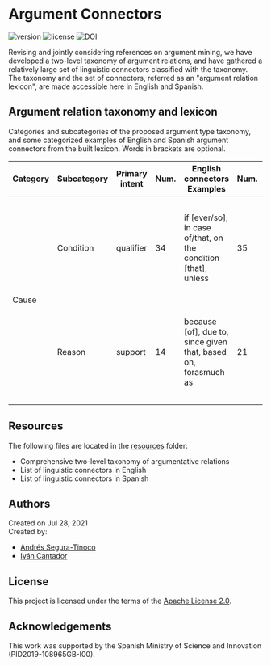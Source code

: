 # Argument Connectors
![version](https://img.shields.io/badge/version-1.0-blue)
![license](https://img.shields.io/badge/license-Apache_2.0-brightgreen)
[![DOI](https://zenodo.org/badge/390401437.svg)](https://zenodo.org/badge/latestdoi/390401437)

Revising and jointly considering references on argument mining, we have developed a two-level taxonomy of argument relations, and have gathered a relatively large set of linguistic connectors classified with the taxonomy. The taxonomy and the set of connectors, referred as an "argument relation lexicon", are made accessible here in English and Spanish.

## Argument relation taxonomy and lexicon
Categories and subcategories of the proposed argument type taxonomy, and some categorized examples of English and Spanish argument connectors from the built lexicon. Words in brackets are optional.

<table>
  <thead>
    <tr>
      <th>Category</th>
      <th>Subcategory</th>
      <th>Primary intent</th>
      <th>Num.</th>
      <th>English connectors Examples</th>
      <th>Num.</th>
      <th>Spanish connector Examples</th>
    </tr>
  </thead>
  <tbody>
    <tr>
      <td rowspan="2">Cause</td>
      <td>Condition</td>
      <td>qualifier</td>
      <td>34</td>
      <td>if [ever/so], in case of/that, on the condition [that], unless</td>
      <td>35</td>
      <td>si [alguna vez/es así], en caso de/que con/bajo la condición de [que], a no ser que</td>
    </tr>
    <tr>
      <td>Reason</td>
      <td>support</td>
      <td>14</td>
      <td>because [of], due to, since given that, based on, forasmuch as</td>
      <td>21</td>
      <td>porque, ya que, debido a [que], pues, dado que, basándose en [que], puesto que</td>
    </tr>
    
  </tbody>
</table>

## Resources
The following files are located in the <a href="https://github.com/argrecsys/connectors/tree/main/resources">resources</a> folder:
- Comprehensive two-level taxonomy of argumentative relations
- List of linguistic connectors in English
- List of linguistic connectors in Spanish

## Authors
Created on Jul 28, 2021  
Created by:
- <a href="https://github.com/ansegura7" target="_blank">Andrés Segura-Tinoco</a>  
- <a href="http://arantxa.ii.uam.es/~cantador/" target="_blank">Iv&aacute;n Cantador</a>  

## License
This project is licensed under the terms of the <a href="https://github.com/argrecsys/connectors/blob/main/LICENSE">Apache License 2.0</a>.

## Acknowledgements
This work was supported by the Spanish Ministry of Science and Innovation (PID2019-108965GB-I00).

